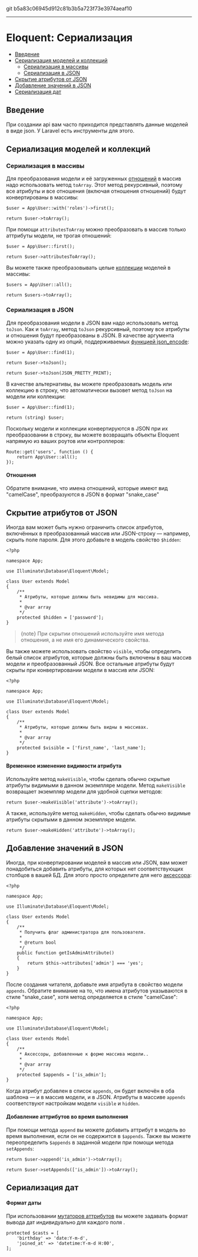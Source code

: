 git b5a83c06945d912c81b3b5a723f73e3974aeaf10

---

# Eloquent: Сериализация

- [Введение](#introduction)
- [Сериализация моделей и коллекций](#serializing-models-and-collections)
    - [Сериализация в массивы](#serializing-to-arrays)
    - [Сериализация в JSON](#serializing-to-json)
- [Скрытие атрибутов от JSON](#hiding-attributes-from-json)
- [Добавление значений в JSON](#appending-values-to-json)
- [Сериализация дат](#date-serialization)

<a name="introduction"></a>
## Введение

При создании api вам часто приходится представлять данные моделей в виде json. У Laravel есть инструменты для этого.

<a name="serializing-models-and-collections"></a>
## Сериализация моделей и коллекций

<a name="serializing-to-arrays"></a>
### Сериализация в массивы

Для преобразования модели и её загруженных [отношений](/docs/{{version}}/eloquent-relationships) в массив надо использовать метод `toArray`. Этот метод рекурсивный, поэтому все атрибуты и все отношения (включая отношения отношений) будут конвертированы в массивы:

    $user = App\User::with('roles')->first();

    return $user->toArray();

При помощи `attributesToArray` можно преобразовать в массив только аттрибуты модели, не трогая отношений:

    $user = App\User::first();

    return $user->attributesToArray();    

Вы можете также преобразовывать целые [коллекции](/docs/{{version}}/eloquent-collections) моделей в массивы:

    $users = App\User::all();

    return $users->toArray();

<a name="serializing-to-json"></a>
### Сериализация в JSON

Для преобразования модели в JSON вам надо использовать метод `toJson`. Как и `toArray`, метод `toJson` рекурсивный, поэтому все атрибуты и отношения будут преобразованы в JSON. В качестве аргумента можно указать одну из опций, поддерживаемых [функцией json_encode](https://secure.php.net/manual/en/function.json-encode.php):

    $user = App\User::find(1);

    return $user->toJson();

    return $user->toJson(JSON_PRETTY_PRINT);

В качестве альтернативы, вы можете преобразовать модель или коллекцию в строку, что автоматически вызовет метод `toJson` на модели или коллекции:

    $user = App\User::find(1);

    return (string) $user;

Поскольку модели и коллекции конвертируются в JSON при их преобразовании в строку, вы можете возвращать объекты Eloquent напрямую из ваших роутов или контроллеров:

    Route::get('users', function () {
        return App\User::all();
    });

#### Отношения

Обратите внимание, что имена отношений, которые имеют вид "camelСase", преобразуются в JSON в формат "snake_case"

<a name="hiding-attributes-from-json"></a>
## Скрытие атрибутов от JSON

Иногда вам может быть нужно ограничить список атрибутов, включённых в преобразованный массив или JSON-строку — например, скрыть поле пароля. Для этого добавьте в модель свойство `$hidden`:

    <?php

    namespace App;

    use Illuminate\Database\Eloquent\Model;

    class User extends Model
    {
        /**
         * Атрибуты, которые должны быть невидимы для массива.
         *
         * @var array
         */
        protected $hidden = ['password'];
    }

> {note} При скрытии отношений используйте имя метода отношения, а не имя его динамического свойства.

Вы также можете использовать свойство `visible`, чтобы определить белый список атрибутов, которые должны быть включены в ваш массив модели и преобразованный JSON. Все остальные атрибуты будут скрыты при конвертировании модели в массив или JSON:

    <?php

    namespace App;

    use Illuminate\Database\Eloquent\Model;

    class User extends Model
    {
        /**
         * Атрибуты, которые должны быть видны в массивах.
         *
         * @var array
         */
        protected $visible = ['first_name', 'last_name'];
    }

#### Временное изменение видимости атрибута

Используйте метод `makeVisible`, чтобы сделать обычно скрытые атрибуты видимыми в данном экземпляре модели. Метод `makeVisible` возвращает экземпляр модели для удобной сцепки методов:

    return $user->makeVisible('attribute')->toArray();

А также, используйте метод `makeHidden`, чтобы сделать обычно видимые атрибуты скрытыми в данном экземпляре модели.

    return $user->makeHidden('attribute')->toArray();

<a name="appending-values-to-json"></a>
## Добавление значений в JSON

Иногда, при конвертировании моделей в массив или JSON, вам может понадобиться добавить атрибуты, для которых нет соответствующих столбцов в вашей БД. Для этого просто определите для него [аксессора](/docs/{{version}}/eloquent-mutators):

    <?php

    namespace App;

    use Illuminate\Database\Eloquent\Model;

    class User extends Model
    {
        /**
         * Получить флаг администратора для пользователя.
         *
         * @return bool
         */
        public function getIsAdminAttribute()
        {
            return $this->attributes['admin'] === 'yes';
        }
    }

После создания читателя, добавьте имя атрибута в свойство модели `appends`. Обратите внимание на то, что имена атрибутов указываются в стиле "snake_case", хотя метод определяется в стиле "camelСase":

    <?php

    namespace App;

    use Illuminate\Database\Eloquent\Model;

    class User extends Model
    {
        /**
         * Аксессоры, добавленные к форме массива модели..
         *
         * @var array
         */
        protected $appends = ['is_admin'];
    }

Когда атрибут добавлен в список `appends`, он будет включён в оба шаблона — и в массив модели, и в JSON. Атрибуты в массиве `appends` соответствуют настройкам модели `visible` и `hidden`.

#### Добавление аттрибутов во время выполнения

При помощи метода `append` вы можете добавить аттрибут в модель во время выполнения, если он не содержится в `$appends`. Также вы можете переопределить `$appends` в заданной модели при помощи метода `setAppends`:

    return $user->append('is_admin')->toArray();

    return $user->setAppends(['is_admin'])->toArray();

<a name="date-serialization"></a>
## Сериализация дат

#### Формат даты

При использовании [мутаторов аттрибутов](/docs/{{version}}/eloquent-mutators#attribute-casting) вы можете задавать формат вывода дат индивидуально для каждого поля .

    protected $casts = [
        'birthday' => 'date:Y-m-d',
        'joined_at' => 'datetime:Y-m-d H:00',
    ];
